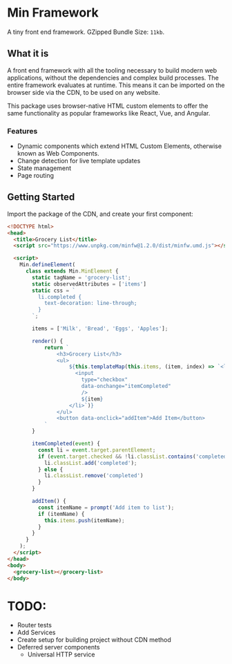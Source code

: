 # Min Framework

A tiny front end framework. GZipped Bundle Size: `11kb`.

## What it is

A front end framework with all the tooling necessary to build modern web applications, without the dependencies and complex build processes. The entire framework
evaluates at runtime. This means it can be imported on the browser side via the CDN, to be used on any website.

This package uses browser-native HTML custom elements to offer the same functionality as popular frameworks like
React, Vue, and Angular.

### Features

- Dynamic components which extend HTML Custom Elements, otherwise known as Web Components.
- Change detection for live template updates
- State management
- Page routing

## Getting Started

Import the package of the CDN, and create your first component:

```html
<!DOCTYPE html>
<head>
  <title>Grocery List</title>
  <script src="https://www.unpkg.com/minfw@1.2.0/dist/minfw.umd.js"></script>

  <script>
    Min.defineElement(
      class extends Min.MinElement {
        static tagName = 'grocery-list';
        static observedAttributes = ['items']
        static css = `
          li.completed { 
            text-decoration: line-through;
          }
        `;

        items = ['Milk', 'Bread', 'Eggs', 'Apples'];

        render() {
            return `
                <h3>Grocery List</h3>
                <ul>
                    ${this.templateMap(this.items, (item, index) => `<li>
                      <input
                        type="checkbox"
                        data-onchange="itemCompleted"
                        />  
                        ${item}
                    </li>`)}
                </ul>
                <button data-onclick="addItem">Add Item</button>
            `
        }

        itemCompleted(event) {
          const li = event.target.parentElement;
          if (event.target.checked && !li.classList.contains('completed')) {
            li.classList.add('completed');
          } else {
            li.classList.remove('completed')
          }
        }

        addItem() {
          const itemName = prompt('Add item to list');
          if (itemName) {
            this.items.push(itemName);
          }
        }
      }
    );
  </script>
</head>
<body>
  <grocery-list></grocery-list>
</body>
```

# TODO:

- Router tests
- Add Services
- Create setup for building project without CDN method
- Deferred server components
  - Universal HTTP service
